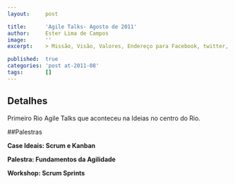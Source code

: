 ```yaml
---
layout:     post

title:      'Agile Talks- Agosto de 2011'
author:     Ester Lima de Campos
image:      ''
excerpt:    > Missão, Visão, Valores, Endereço para Facebook, twitter, grupo no google, etc.

published:  true
categories: 'post at-2011-08'
tags:       []
---
```


## Detalhes

Primeiro Rio Agile Talks que aconteceu na Ideias no centro do Rio.

##Palestras

**Case Ideais: Scrum e Kanban**

**Palestra: Fundamentos da Agilidade**

**Workshop: Scrum Sprints**

